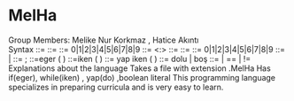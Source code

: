 # MelHa
Group Members: Melike Nur Korkmaz , Hatice Akıntı <br>
      Syntax
<derslik>             ::= <letter> <classrooomnumber>
<classroomnumber>     ::= <digit> <digit> <digit>
<digit>               ::= 0|1|2|3|4|5|6|7|8|9
<saat>                ::= <minutes> <:> <seconds>
<minutes>             ::= <digit> <digit>
<seconds>             ::= <digit> <digit>
<digit>               ::= 0|1|2|3|4|5|6|7|8|9
<char>                ::= <letter>  |  <digit>
<empty statement>     ::= ;
<eger>                ::=eger ( <expression> ) <statement>
<iken statement>      ::=iken ( <expression> ) <statement>
<yap  statement>      ::= yap <statement> iken (<expression> )
<boolean literal>     ::= dolu | boş
<equality expression> ::= <relational expression> | <equality expression> == <relational expression> | <equality expression> != <relational expression> 
     Explanations about the language
 Takes a file with extension .MelHa
  Has if(eger), while(iken) , yap(do) ,boolean literal
  This programming language specializes in preparing curricula and is very easy to learn.
